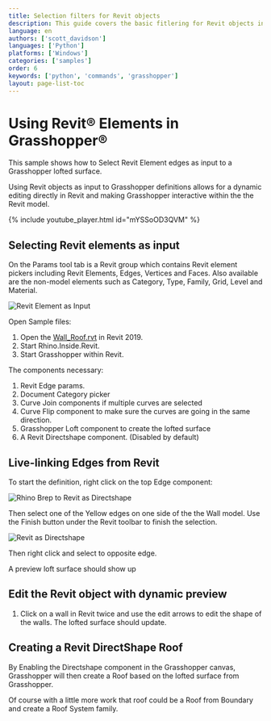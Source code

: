 ```yaml
---
title: Selection filters for Revit objects
description: This guide covers the basic fitlering for Revit objects in a model for Grasshopper.
language: en
authors: ['scott_davidson']
languages: ['Python']
platforms: ['Windows']
categories: ['samples']
order: 6
keywords: ['python', 'commands', 'grasshopper']
layout: page-list-toc
---
```


# Using Revit&reg; Elements in Grasshopper&reg;
This sample shows how to Select Revit Element edges as input to a Grasshopper lofted surface.

Using Revit objects as input to Grasshopper definitions allows for a dynamic editing directly in Revit and making Grasshopper interactive within the the Revit model.

<!-- ![Revit Element as Input](/static/images/select-revit-element.jpg) -->

{% include youtube_player.html id="mYSSoOD3QVM" %}

## Selecting Revit elements as input
On the Params tool tab is a Revit group which contains Revit element pickers including Revit Elements, Edges, Vertices and Faces.  Also available are the non-model elements such as Category, Type, Family, Grid, Level and Material.

![Revit Element as Input](/static/images/selectable-revit-element.jpg)

Open Sample files:
1. Open the [Wall_Roof.rvt](/wall_roof.rvt) in Revit 2019.
1. Start Rhino.Inside.Revit.
1. Start Grasshopper within Revit.

The components necessary:
1. Revit Edge params.
1. Document Category picker
1. Curve Join components if multiple curves are selected
1. Curve Flip component to make sure the curves are going in the same direction.
1. Grasshopper Loft component to create the lofted surface
1. A Revit Directshape component.  (Disabled by default)

## Live-linking Edges from Revit

To start the definition, right click on the top Edge component: 

![Rhino Brep to Revit as Directshape](/static/images/revit-edge.jpg)

Then select one of the Yellow edges on one side of the the Wall model. Use the Finish button under the Revit toolbar to finish the selection.

![Revit as Directshape](/static/images/select-edges.jpg)

Then right click and select to opposite edge.

A preview loft surface should show up

## Edit the Revit object with dynamic preview
1. Click on a wall in Revit twice and use the edit arrows to edit the shape of the walls.  The lofted surface should update.

## Creating a Revit DirectShape Roof
By Enabling the Directshape component in the Grasshopper canvas, Grasshopper will then create a Roof based on the lofted surface from Grasshopper.

Of course with a little more work that roof could be a Roof from Boundary and create a Roof System family.